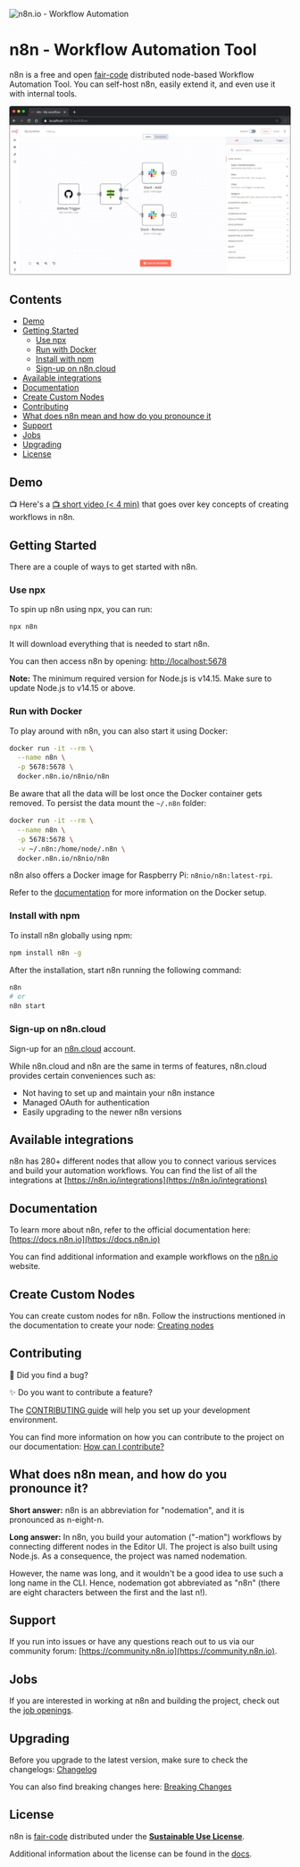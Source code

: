 ![n8n.io - Workflow Automation](https://user-images.githubusercontent.com/65276001/173571060-9f2f6d7b-bac0-43b6-bdb2-001da9694058.png)

# n8n - Workflow Automation Tool

n8n is a free and open [fair-code](http://faircode.io) distributed node-based Workflow Automation Tool. You can self-host n8n, easily extend it, and even use it with internal tools.

<a href="https://raw.githubusercontent.com/n8n-io/n8n/master/assets/n8n-screenshot.png"><img src="https://raw.githubusercontent.com/n8n-io/n8n/master/assets/n8n-screenshot.png" alt="n8n.io - Screenshot"></a>

## Contents

<!-- TOC -->

- [Demo](#demo)
- [Getting Started](#getting-started)
  - [Use npx](#use-npx)
  - [Run with Docker](#run-with-docker)
  - [Install with npm](#install-with-npm)
  - [Sign-up on n8n.cloud](#sign-up-on-n8n.cloud)
- [Available integrations](#available-integrations)
- [Documentation](#documentation)
- [Create Custom Nodes](#create-custom-nodes)
- [Contributing](#contributing)
- [What does n8n mean and how do you pronounce it](#what-does-n8n-mean-and-how-do-you-pronounce-it)
- [Support](#support)
- [Jobs](#jobs)
- [Upgrading](#upgrading)
- [License](#license)
<!-- /TOC -->

## Demo

📺 Here's a [:tv: short video (< 4 min)](https://www.youtube.com/watch?v=RpjQTGKm-ok) that goes over key concepts of creating workflows in n8n.

## Getting Started

There are a couple of ways to get started with n8n.

### Use npx

To spin up n8n using npx, you can run:

```bash
npx n8n
```

It will download everything that is needed to start n8n.

You can then access n8n by opening:
[http://localhost:5678](http://localhost:5678)

**Note:** The minimum required version for Node.js is v14.15. Make sure to update Node.js to v14.15 or above.

### Run with Docker

To play around with n8n, you can also start it using Docker:

```bash
docker run -it --rm \
  --name n8n \
  -p 5678:5678 \
  docker.n8n.io/n8nio/n8n
```

Be aware that all the data will be lost once the Docker container gets removed. To persist the data mount the `~/.n8n` folder:

```bash
docker run -it --rm \
  --name n8n \
  -p 5678:5678 \
  -v ~/.n8n:/home/node/.n8n \
  docker.n8n.io/n8nio/n8n
```

n8n also offers a Docker image for Raspberry Pi: `n8nio/n8n:latest-rpi`.

Refer to the [documentation](https://github.com/n8n-io/n8n/blob/master/docker/images/n8n/README.md) for more information on the Docker setup.

### Install with npm

To install n8n globally using npm:

```bash
npm install n8n -g
```

After the installation, start n8n running the following command:

```bash
n8n
# or
n8n start
```

### Sign-up on n8n.cloud

Sign-up for an [n8n.cloud](https://www.n8n.cloud/) account.

While n8n.cloud and n8n are the same in terms of features, n8n.cloud provides certain conveniences such as:

- Not having to set up and maintain your n8n instance
- Managed OAuth for authentication
- Easily upgrading to the newer n8n versions

## Available integrations

n8n has 280+ different nodes that allow you to connect various services and build your automation workflows. You can find the list of all the integrations at [https://n8n.io/integrations](https://n8n.io/integrations)

## Documentation

To learn more about n8n, refer to the official documentation here: [https://docs.n8n.io](https://docs.n8n.io)

You can find additional information and example workflows on the [n8n.io](https://n8n.io) website.

## Create Custom Nodes

You can create custom nodes for n8n. Follow the instructions mentioned in the documentation to create your node: [Creating nodes](https://docs.n8n.io/integrations/creating-nodes/build/)

## Contributing

🐛 Did you find a bug?

✨ Do you want to contribute a feature?

The [CONTRIBUTING guide](https://github.com/n8n-io/n8n/blob/master/CONTRIBUTING.md) will help you set up your development environment.

You can find more information on how you can contribute to the project on our documentation: [How can I contribute?](https://docs.n8n.io/reference/contributing.html)

## What does n8n mean, and how do you pronounce it?

**Short answer:** n8n is an abbreviation for "nodemation", and it is pronounced as n-eight-n.

**Long answer:** In n8n, you build your automation ("-mation") workflows by connecting different nodes in the Editor UI. The project is also built using Node.js. As a consequence, the project was named nodemation.

However, the name was long, and it wouldn't be a good idea to use such a long name in the CLI. Hence, nodemation got abbreviated as "n8n" (there are eight characters between the first and the last n!).

## Support

If you run into issues or have any questions reach out to us via our community forum: [https://community.n8n.io](https://community.n8n.io).

## Jobs

If you are interested in working at n8n and building the project, check out the [job openings](https://apply.workable.com/n8n/).

## Upgrading

Before you upgrade to the latest version, make sure to check the changelogs: [Changelog](https://docs.n8n.io/reference/changelog.html)

You can also find breaking changes here: [Breaking Changes](./BREAKING-CHANGES.md)

## License

n8n is [fair-code](http://faircode.io) distributed under the [**Sustainable Use License**](https://github.com/n8n-io/n8n/blob/master/packages/cli/LICENSE.md).

Additional information about the license can be found in the [docs](https://docs.n8n.io/reference/license/).
